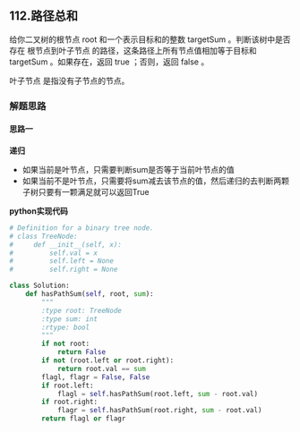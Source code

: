## 112.路径总和

给你二叉树的根节点 root 和一个表示目标和的整数 targetSum 。判断该树中是否存在 根节点到叶子节点 的路径，这条路径上所有节点值相加等于目标和 targetSum 。如果存在，返回 true ；否则，返回 false 。

叶子节点 是指没有子节点的节点。



### 解题思路

#### 思路一
**递归**
- 如果当前是叶节点，只需要判断sum是否等于当前叶节点的值
- 如果当前不是叶节点，只需要将sum减去该节点的值，然后递归的去判断两颗子树只要有一颗满足就可以返回True

**python实现代码**
```python
# Definition for a binary tree node.
# class TreeNode:
#     def __init__(self, x):
#         self.val = x
#         self.left = None
#         self.right = None

class Solution:
    def hasPathSum(self, root, sum):
        """
        :type root: TreeNode
        :type sum: int
        :rtype: bool
        """
        if not root: 
            return False
        if not (root.left or root.right): 
            return root.val == sum
        flagl, flagr = False, False
        if root.left: 
            flagl = self.hasPathSum(root.left, sum - root.val)
        if root.right: 
            flagr = self.hasPathSum(root.right, sum - root.val)
        return flagl or flagr


```

